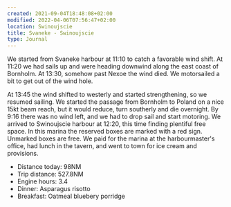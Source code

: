 ```yaml
---
created: 2021-09-04T18:48:08+02:00
modified: 2022-04-06T07:56:47+02:00
location: Swinoujscie
title: Svaneke - Swinoujscie
type: Journal
---
```

We started from Svaneke harbour at 11:10 to catch a favorable wind shift. At 11:20 we had sails up and were heading downwind along the east coast of Bornholm.
At 13:30, somehow past Nexoe the wind died. We motorsailed a bit to get out of the wind hole.

At 13:45 the wind shifted to westerly and started strengthening, so we resumed sailing.
We started the passage from Bornholm to Poland on a nice 15kt beam reach, but it would reduce, turn southerly and die overnight.
By 9:16 there was no wind left, and we had to drop sail and start motoring.
We arrived to Swinoujscie harbour at 12:20, this time finding plentiful free space. In this marina the reserved boxes are marked with a red sign. Unmarked boxes are free.
We paid for the marina at the harbourmaster's office, had lunch in the tavern, and went to town for ice cream and provisions.

* Distance today: 98NM
* Trip distance: 527.8NM
* Engine hours: 3.4
* Dinner: Asparagus risotto
* Breakfast: Oatmeal bluebery porridge
